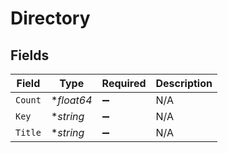 # Directory


## Fields

| Field              | Type               | Required           | Description        |
| ------------------ | ------------------ | ------------------ | ------------------ |
| `Count`            | **float64*         | :heavy_minus_sign: | N/A                |
| `Key`              | **string*          | :heavy_minus_sign: | N/A                |
| `Title`            | **string*          | :heavy_minus_sign: | N/A                |